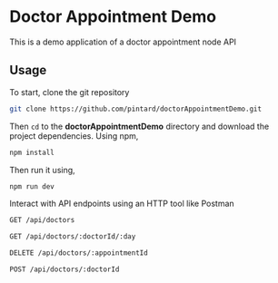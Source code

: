# **Doctor Appointment Demo**

This is a demo application of a doctor appointment node API

## **Usage**

To start, clone the git repository

```zsh
git clone https://github.com/pintard/doctorAppointmentDemo.git
```

Then `cd` to the **doctorAppointmentDemo** directory and download the project dependencies. Using npm,

```zsh
npm install
```

Then run it using,

```zsh
npm run dev
```

Interact with API endpoints using an HTTP tool like Postman

```txt
GET /api/doctors

GET /api/doctors/:doctorId/:day

DELETE /api/doctors/:appointmentId

POST /api/doctors/:doctorId
```
